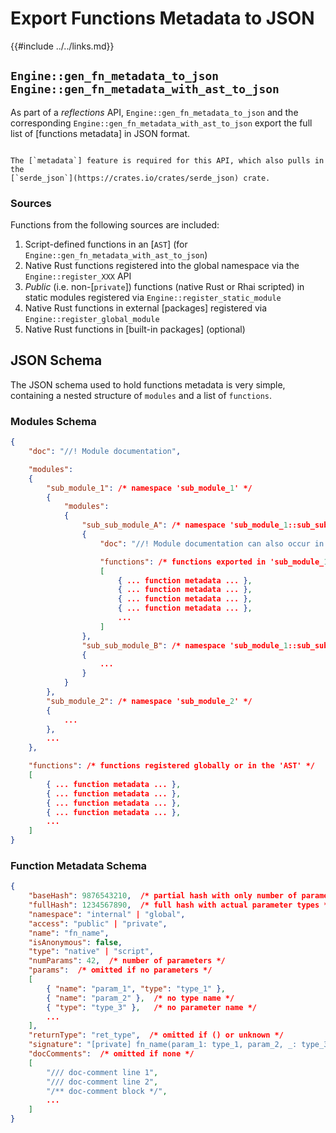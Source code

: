 Export Functions Metadata to JSON
=================================

{{#include ../../links.md}}


`Engine::gen_fn_metadata_to_json`<br/>`Engine::gen_fn_metadata_with_ast_to_json`
--------------------------------------------------------------------------------

As part of a _reflections_ API, `Engine::gen_fn_metadata_to_json` and the corresponding
`Engine::gen_fn_metadata_with_ast_to_json` export the full list of [functions metadata]
in JSON format.

~~~admonish warning.small "Requires `metadata`"

The [`metadata`] feature is required for this API, which also pulls in the
[`serde_json`](https://crates.io/crates/serde_json) crate.
~~~

### Sources

Functions from the following sources are included:

1. Script-defined functions in an [`AST`] (for `Engine::gen_fn_metadata_with_ast_to_json`)
2. Native Rust functions registered into the global namespace via the `Engine::register_XXX` API
3. _Public_ (i.e. non-[`private`]) functions (native Rust or Rhai scripted) in static modules
   registered via `Engine::register_static_module`
4. Native Rust functions in external [packages] registered via `Engine::register_global_module`
5. Native Rust functions in [built-in packages] (optional)


JSON Schema
-----------

The JSON schema used to hold functions metadata is very simple, containing a nested structure of
`modules` and a list of `functions`.

### Modules Schema

```json
{
    "doc": "//! Module documentation",

    "modules":
    {
        "sub_module_1": /* namespace 'sub_module_1' */
        {
            "modules":
            {
                "sub_sub_module_A": /* namespace 'sub_module_1::sub_sub_module_A' */
                {
                    "doc": "//! Module documentation can also occur in any sub-module",

                    "functions": /* functions exported in 'sub_module_1::sub_sub_module_A' */
                    [
                        { ... function metadata ... },
                        { ... function metadata ... },
                        { ... function metadata ... },
                        { ... function metadata ... },
                        ...
                    ]
                },
                "sub_sub_module_B": /* namespace 'sub_module_1::sub_sub_module_B' */
                {
                    ...
                }
            }
        },
        "sub_module_2": /* namespace 'sub_module_2' */
        {
            ...
        },
        ...
    },

    "functions": /* functions registered globally or in the 'AST' */
    [
        { ... function metadata ... },
        { ... function metadata ... },
        { ... function metadata ... },
        { ... function metadata ... },
        ...
    ]
}
```

### Function Metadata Schema

```json
{
    "baseHash": 9876543210,  /* partial hash with only number of parameters */
    "fullHash": 1234567890,  /* full hash with actual parameter types */
    "namespace": "internal" | "global",
    "access": "public" | "private",
    "name": "fn_name",
    "isAnonymous": false,
    "type": "native" | "script",
    "numParams": 42,  /* number of parameters */
    "params":  /* omitted if no parameters */
    [
        { "name": "param_1", "type": "type_1" },
        { "name": "param_2" },  /* no type name */
        { "type": "type_3" },   /* no parameter name */
        ...
    ],
    "returnType": "ret_type",  /* omitted if () or unknown */
    "signature": "[private] fn_name(param_1: type_1, param_2, _: type_3) -> ret_type",
    "docComments":  /* omitted if none */
    [
        "/// doc-comment line 1",
        "/// doc-comment line 2",
        "/** doc-comment block */",
        ...
    ]
}
```
